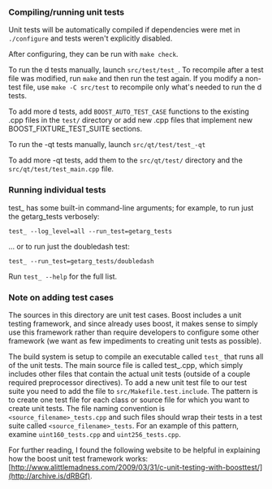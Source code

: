 ### Compiling/running unit tests

Unit tests will be automatically compiled if dependencies were met in `./configure`
and tests weren't explicitly disabled.

After configuring, they can be run with `make check`.

To run the d tests manually, launch `src/test/test_`. To recompile
after a test file was modified, run `make` and then run the test again. If you
modify a non-test file, use `make -C src/test` to recompile only what's needed
to run the d tests.

To add more d tests, add `BOOST_AUTO_TEST_CASE` functions to the existing
.cpp files in the `test/` directory or add new .cpp files that
implement new BOOST_FIXTURE_TEST_SUITE sections.

To run the -qt tests manually, launch `src/qt/test/test_-qt`

To add more -qt tests, add them to the `src/qt/test/` directory and
the `src/qt/test/test_main.cpp` file.

### Running individual tests

test_ has some built-in command-line arguments; for
example, to run just the getarg_tests verbosely:

    test_ --log_level=all --run_test=getarg_tests

... or to run just the doubledash test:

    test_ --run_test=getarg_tests/doubledash

Run `test_ --help` for the full list.

### Note on adding test cases

The sources in this directory are unit test cases.  Boost includes a
unit testing framework, and since  already uses boost, it makes
sense to simply use this framework rather than require developers to
configure some other framework (we want as few impediments to creating
unit tests as possible).

The build system is setup to compile an executable called `test_`
that runs all of the unit tests.  The main source file is called
test_.cpp, which simply includes other files that contain the
actual unit tests (outside of a couple required preprocessor
directives). To add a new unit test file to our test suite you need
to add the file to `src/Makefile.test.include`. The pattern is to
create one test file for each class or source file for which you want
to create unit tests.  The file naming convention is
`<source_filename>_tests.cpp` and such files should wrap their tests
in a test suite called `<source_filename>_tests`.  For an example of
this pattern, examine `uint160_tests.cpp` and `uint256_tests.cpp`.

For further reading, I found the following website to be helpful in
explaining how the boost unit test framework works:
[http://www.alittlemadness.com/2009/03/31/c-unit-testing-with-boosttest/](http://archive.is/dRBGf).

